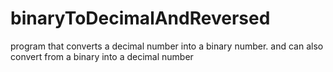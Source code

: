 # binaryToDecimalAndReversed
program that converts a decimal number into a binary number. and can also convert from a binary into a decimal number
